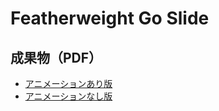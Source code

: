 Featherweight Go Slide
============================


## 成果物（PDF）

- [アニメーションあり版](https://y-yu.github.io/featherweight_go-slide/featherweight_go.pdf)
- [アニメーションなし版](https://y-yu.github.io/featherweight_go-slide/featherweight_go_without_animation.pdf)

